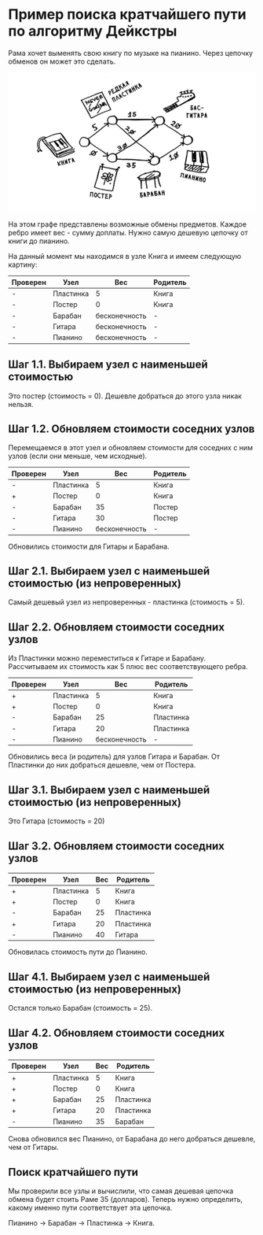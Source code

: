 # Пример поиска кратчайшего пути по алгоритму Дейкстры

Рама хочет выменять свою книгу по музыке на пианино. Через цепочку обменов он может это сделать.

![Граф возможных обменов](./change.png)

На этом графе представлены возможные обмены предметов. Каждое ребро имеет вес - сумму доплаты. Нужно самую дешевую цепочку от книги до пианино.

На данный момент мы находимся в узле Книга и имеем следующую картину:

Проверен|Узел|Вес|Родитель
-|-|-|-
-|Пластинка|5|Книга
-|Постер|0|Книга
-|Барабан|бесконечность|-
-|Гитара|бесконечность|-
-|Пианино|бесконечность|-

## Шаг 1.1. Выбираем узел с наименьшей стоимостью

Это постер (стоимость = 0). Дешевле добраться до этого узла никак нельзя.

## Шаг 1.2. Обновляем стоимости соседних узлов

Перемещаемся в этот узел и обновляем стоимости для соседних с ним узлов (если они меньше, чем исходные).

Проверен|Узел|Вес|Родитель
-|-|-|-
-|Пластинка|5|Книга
+|Постер|0|Книга
-|Барабан|35|Постер
-|Гитара|30|Постер
-|Пианино|бесконечность|-

Обновились стоимости для Гитары и Барабана.

## Шаг 2.1. Выбираем узел с наименьшей стоимостью (из непроверенных)

Самый дешевый узел из непроверенных - пластинка (стоимость = 5).

## Шаг 2.2. Обновляем стоимости соседних узлов

Из Пластинки можно переместиться к Гитаре и Барабану. Рассчитываем их стоимость как 5 плюс вес соответствующего ребра.

Проверен|Узел|Вес|Родитель
-|-|-|-
+|Пластинка|5|Книга
+|Постер|0|Книга
-|Барабан|25|Пластинка
-|Гитара|20|Пластинка
-|Пианино|бесконечность|-

Обновились веса (и родитель) для узлов Гитара и Барабан. От Пластинки до них добраться дешевле, чем от Постера.

## Шаг 3.1. Выбираем узел с наименьшей стоимостью (из непроверенных)

Это Гитара (стоимость = 20)

## Шаг 3.2. Обновляем стоимости соседних узлов

Проверен|Узел|Вес|Родитель
-|-|-|-
+|Пластинка|5|Книга
+|Постер|0|Книга
-|Барабан|25|Пластинка
+|Гитара|20|Пластинка
-|Пианино|40|Гитара

Обновилась стоимость пути до Пианино.

## Шаг 4.1. Выбираем узел с наименьшей стоимостью (из непроверенных)

Остался только Барабан (стоимость = 25).

## Шаг 4.2. Обновляем стоимости соседних узлов

Проверен|Узел|Вес|Родитель
-|-|-|-
+|Пластинка|5|Книга
+|Постер|0|Книга
+|Барабан|25|Пластинка
+|Гитара|20|Пластинка
-|Пианино|35|Барабан

Снова обновился вес Пианино, от Барабана до него добраться дешевле, чем от Гитары.

## Поиск кратчайшего пути

Мы проверили все узлы и вычислили, что самая дешевая цепочка обмена будет стоить Раме 35 (долларов). Теперь нужно определить, какому именно пути соответствует эта цепочка.

Пианино -> Барабан -> Пластинка -> Книга.